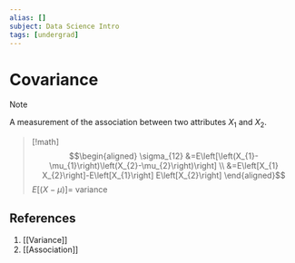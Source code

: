 ```yaml
---
alias: []
subject: Data Science Intro
tags: [undergrad]
---
```

# Covariance

> [!note]
> A measurement of the association between two attributes $X_1$ and $X_2$.

> [!math]
> $$\begin{aligned}
\sigma_{12} &=E\left[\left(X_{1}-\mu_{1}\right)\left(X_{2}-\mu_{2}\right)\right] \\
&=E\left[X_{1} X_{2}\right]-E\left[X_{1}\right] E\left[X_{2}\right]
\end{aligned}$$
> $E[(X - \mu)] =$ variance

## References
1. [[Variance]]
2. [[Association]]